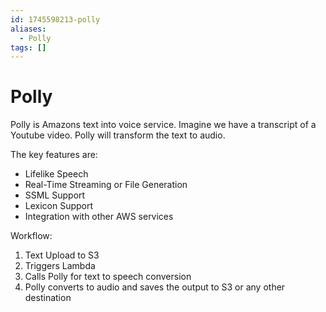 ```yaml
---
id: 1745598213-polly
aliases:
  - Polly
tags: []
---
```


# Polly
Polly is Amazons text into voice service. Imagine we have a transcript of a Youtube video. Polly will transform the text to audio.

The key features are:
- Lifelike Speech
- Real-Time Streaming or File Generation
- SSML Support
- Lexicon Support
- Integration with other AWS services

Workflow:
1. Text Upload to S3
2. Triggers Lambda
3. Calls Polly for text to speech conversion
4. Polly converts to audio and saves the output to S3 or any other destination
